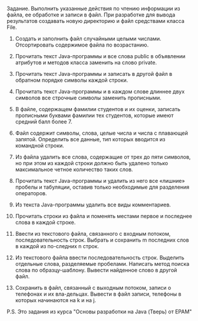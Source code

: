 Задание. Выполнить указанные действия по чтению информации из файла, ее обработке и записи в файл. При разработке для вывода результатов создавать новую директорию и файл средствами класса File.

1.   Создать и заполнить файл случайными целыми числами. Отсортировать содержимое файла по возрастанию.

2.   Прочитать текст Java-программы и все слова public в объявлении атрибутов и методов класса заменить на слово private.

3.   Прочитать текст Java-программы и записать в другой файл в обратном порядке символы каждой строки.

4.   Прочитать текст Java-программы и в каждом слове длиннее двух символов все строчные символы заменить прописными.

5.   В файле, содержащем фамилии студентов и их оценки, записать прописными буквами фамилии тех студентов, которые имеют средний балл более 7.

6.   Файл содержит символы, слова, целые числа и числа с плавающей запятой. Определить все данные, тип которых вводится из командной строки.

7.   Из файла удалить все слова, содержащие от трех до пяти символов, но при этом из каждой строки должно быть удалено только максимальное четное количество таких слов.

8.   Прочитать текст Java-программы и удалить из него все «лишние» пробелы и табуляции, оставив только необходимые для разделения операторов.

9.   Из текста Java-программы удалить все виды комментариев.

10.  Прочитать строки из файла и поменять местами первое и последнее слова в каждой строке.

11.  Ввести из текстового файла, связанного с входным потоком, последовательность строк. Выбрать и сохранить m последних слов в каждой из по-следних n строк.

12.  Из текстового файла ввести последовательность строк. Выделить отдельные слова, разделяемые пробелами. Написать метод поиска слова по образцу-шаблону. Вывести найденное слово в другой файл.

13.  Сохранить в файл, связанный с выходным потоком, записи о телефонах и их вла-дельцах. Вывести в файл записи, телефоны в которых начинаются на k и на j.

P.S. Это задания из курса "Основы разработки на Java (Тверь) от EPAM"